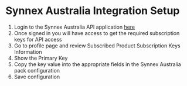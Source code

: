 # Synnex Australia Integration Setup

1. Login to the Synnex Australia API application [here](https://api-stage-developer.synnexb2b.com.au/signin)
2. Once signed in you will have access to get the required subscription keys for API access
3. Go to profile page and review Subscribed Product Subscription Keys Information
4. Show the Primary Key
5. Copy the key value into the appropriate fields in the Synnex Australia pack configuration
6. Save configuration

